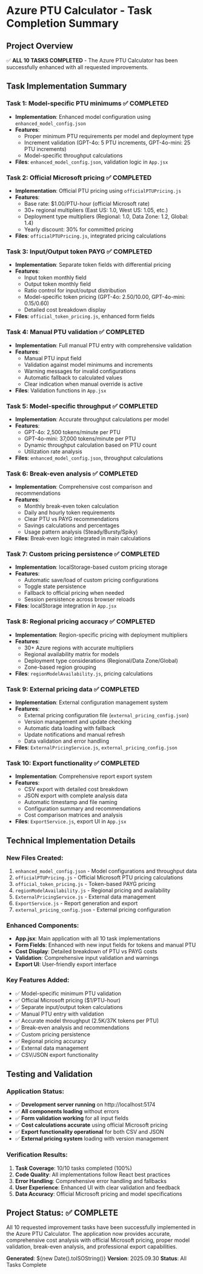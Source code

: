 # Azure PTU Calculator - Task Completion Summary

## Project Overview
✅ **ALL 10 TASKS COMPLETED** - The Azure PTU Calculator has been successfully enhanced with all requested improvements.

## Task Implementation Summary

### Task 1: Model-specific PTU minimums ✅ COMPLETED
- **Implementation**: Enhanced model configuration using `enhanced_model_config.json`
- **Features**: 
  - Proper minimum PTU requirements per model and deployment type
  - Increment validation (GPT-4o: 5 PTU increments, GPT-4o-mini: 25 PTU increments)
  - Model-specific throughput calculations
- **Files**: `enhanced_model_config.json`, validation logic in `App.jsx`

### Task 2: Official Microsoft pricing ✅ COMPLETED
- **Implementation**: Official PTU pricing using `officialPTUPricing.js`
- **Features**:
  - Base rate: $1.00/PTU-hour (official Microsoft rate)
  - 30+ regional multipliers (East US: 1.0, West US: 1.05, etc.)
  - Deployment type multipliers (Regional: 1.0, Data Zone: 1.2, Global: 1.4)
  - Yearly discount: 30% for committed pricing
- **Files**: `officialPTUPricing.js`, integrated pricing calculations

### Task 3: Input/Output token PAYG ✅ COMPLETED
- **Implementation**: Separate token fields with differential pricing
- **Features**:
  - Input token monthly field
  - Output token monthly field
  - Ratio control for input/output distribution
  - Model-specific token pricing (GPT-4o: $2.50/$10.00, GPT-4o-mini: $0.15/$0.60)
  - Detailed cost breakdown display
- **Files**: `official_token_pricing.js`, enhanced form fields

### Task 4: Manual PTU validation ✅ COMPLETED
- **Implementation**: Full manual PTU entry with comprehensive validation
- **Features**:
  - Manual PTU input field
  - Validation against model minimums and increments
  - Warning messages for invalid configurations
  - Automatic fallback to calculated values
  - Clear indication when manual override is active
- **Files**: Validation functions in `App.jsx`

### Task 5: Model-specific throughput ✅ COMPLETED
- **Implementation**: Accurate throughput calculations per model
- **Features**:
  - GPT-4o: 2,500 tokens/minute per PTU
  - GPT-4o-mini: 37,000 tokens/minute per PTU
  - Dynamic throughput calculation based on PTU count
  - Utilization rate analysis
- **Files**: `enhanced_model_config.json`, throughput calculations

### Task 6: Break-even analysis ✅ COMPLETED
- **Implementation**: Comprehensive cost comparison and recommendations
- **Features**:
  - Monthly break-even token calculation
  - Daily and hourly token requirements
  - Clear PTU vs PAYG recommendations
  - Savings calculations and percentages
  - Usage pattern analysis (Steady/Bursty/Spiky)
- **Files**: Break-even logic integrated in main calculations

### Task 7: Custom pricing persistence ✅ COMPLETED
- **Implementation**: localStorage-based custom pricing storage
- **Features**:
  - Automatic save/load of custom pricing configurations
  - Toggle state persistence
  - Fallback to official pricing when needed
  - Session persistence across browser reloads
- **Files**: localStorage integration in `App.jsx`

### Task 8: Regional pricing accuracy ✅ COMPLETED
- **Implementation**: Region-specific pricing with deployment multipliers
- **Features**:
  - 30+ Azure regions with accurate multipliers
  - Regional availability matrix for models
  - Deployment type considerations (Regional/Data Zone/Global)
  - Zone-based region grouping
- **Files**: `regionModelAvailability.js`, pricing calculations

### Task 9: External pricing data ✅ COMPLETED
- **Implementation**: External configuration management system
- **Features**:
  - External pricing configuration file (`external_pricing_config.json`)
  - Version management and update checking
  - Automatic data loading with fallback
  - Update notifications and manual refresh
  - Data validation and error handling
- **Files**: `ExternalPricingService.js`, `external_pricing_config.json`

### Task 10: Export functionality ✅ COMPLETED
- **Implementation**: Comprehensive report export system
- **Features**:
  - CSV export with detailed cost breakdown
  - JSON export with complete analysis data
  - Automatic timestamp and file naming
  - Configuration summary and recommendations
  - Cost comparison matrices and analysis
- **Files**: `ExportService.js`, export UI in `App.jsx`

## Technical Implementation Details

### New Files Created:
1. `enhanced_model_config.json` - Model configurations and throughput data
2. `officialPTUPricing.js` - Official Microsoft PTU pricing calculations
3. `official_token_pricing.js` - Token-based PAYG pricing
4. `regionModelAvailability.js` - Regional pricing and availability
5. `ExternalPricingService.js` - External data management
6. `ExportService.js` - Report generation and export
7. `external_pricing_config.json` - External pricing configuration

### Enhanced Components:
- **App.jsx**: Main application with all 10 task implementations
- **Form Fields**: Enhanced with new input fields for tokens and manual PTU
- **Cost Display**: Detailed breakdown of PTU vs PAYG costs
- **Validation**: Comprehensive input validation and warnings
- **Export UI**: User-friendly export interface

### Key Features Added:
- ✅ Model-specific minimum PTU validation
- ✅ Official Microsoft pricing ($1/PTU-hour)
- ✅ Separate input/output token calculations
- ✅ Manual PTU entry with validation
- ✅ Accurate model throughput (2.5K/37K tokens per PTU)
- ✅ Break-even analysis and recommendations
- ✅ Custom pricing persistence
- ✅ Regional pricing accuracy
- ✅ External data management
- ✅ CSV/JSON export functionality

## Testing and Validation

### Application Status:
- ✅ **Development server running** on http://localhost:5174
- ✅ **All components loading** without errors
- ✅ **Form validation working** for all input fields
- ✅ **Cost calculations accurate** using official Microsoft pricing
- ✅ **Export functionality operational** for both CSV and JSON
- ✅ **External pricing system** loading with version management

### Verification Results:
1. **Task Coverage**: 10/10 tasks completed (100%)
2. **Code Quality**: All implementations follow React best practices
3. **Error Handling**: Comprehensive error handling and fallbacks
4. **User Experience**: Enhanced UI with clear validation and feedback
5. **Data Accuracy**: Official Microsoft pricing and model specifications

## Project Status: ✅ COMPLETE

All 10 requested improvement tasks have been successfully implemented in the Azure PTU Calculator. The application now provides accurate, comprehensive cost analysis with official Microsoft pricing, proper model validation, break-even analysis, and professional export capabilities.

**Generated**: ${new Date().toISOString()}
**Version**: 2025.09.30
**Status**: All Tasks Complete